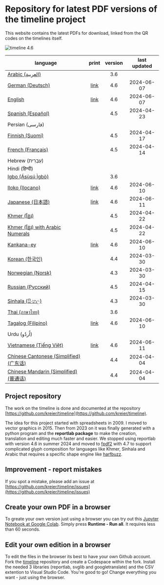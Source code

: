# Repository for latest PDF versions of the timeline project

This website contains the latest PDFs for download, linked from the QR codes on the timelines itself.

![timeline 4.6](https://raw.githubusercontent.com/kreier/timeline/main/docs/timeline20240516_4.6.png)

| language                                                                | print | version | last updated |
|-------------------------------------------------------------------------|:-----:|:-------:|:------------:|
| [Arabic (العربية)](https://timeline24.github.io/timeline_ar.pdf)       |        |   3.6   |              |
| [German (Deutsch)](https://timeline24.github.io/timeline_de.pdf)        | [link](https://timeline24.github.io/timeline_de_print.pdf)  |   4.6   |  2024-06-07  |
| [English](https://timeline24.github.io/timeline_en.pdf)                 | [link](https://timeline24.github.io/timeline_en_print.pdf)  |   4.6   |  2024-06-07  |
| [Spanish (Español)](https://timeline24.github.io/timeline_es.pdf)       |       |   4.5   |  2024-04-23  |
| Persian (فارسی)  |       |      |    |
| [Finnish (Suomi)](https://timeline24.github.io/timeline_fi.pdf)         |       |   4.5   |  2024-04-17  |
| [French (Français)](https://timeline24.github.io/timeline_fr.pdf)       |       |   4.5   |  2024-04-14  |
| Hebrew (עִבְרִית)       |       |      |    |
| Hindi (हिन्दी)     |       |      |    |
| [Igbo (Ásụ̀sụ́ Ìgbò)](https://timeline24.github.io/timeline_ig.pdf)       |       |   3.6   |              |
| [Iloko (Ilocano)](https://timeline24.github.io/timeline_ilo.pdf)        | [link](https://timeline24.github.io/timeline_ilo_print.pdf) |   4.6   |  2024-06-10  |
| [Japanese (日本語)](https://timeline24.github.io/timeline_ja.pdf)        | [link](https://timeline24.github.io/timeline_ja_print.pdf)  |   4.6   |  2024-06-11  |
| [Khmer (ខ្មែរ)](https://timeline24.github.io/timeline_km.pdf)             |       |   4.5   |  2024-04-22  |
| [Khmer (ខ្មែរ) with Arabic Numerals](https://timeline24.github.io/timeline_kman.pdf)     |       |   4.5   |  2024-04-22  |
| [Kankana-ey](https://timeline24.github.io/timeline_kne.pdf)             | [link](https://timeline24.github.io/timeline_kne_print.pdf) |   4.6   |  2024-06-10  |
| [Korean (한국인)](https://timeline24.github.io/timeline_ko.pdf)          |       |   4.4   |  2024-03-30  |
| [Norwegian (Norsk)](https://timeline24.github.io/timeline_no.pdf)       |       |   4.3   |  2024-03-30  |
| [Russian (Русский)](https://timeline24.github.io/timeline_ru.pdf)       |       |   4.5   |  2024-04-15  |
| [Sinhala (සිංහල)](https://timeline24.github.io/timeline_si.pdf)         |       |   4.3   |  2024-03-30   |
| [Thai (ภาษาไทย)](https://timeline24.github.io/timeline_th.pdf)          |       |   3.6   |              |
| [Tagalog (Filipino)](https://timeline24.github.io/timeline_tl.pdf)      | [link](https://timeline24.github.io/timeline_tl_print.pdf)  |   4.6   |  2024-06-10  |
| Urdu (اُردُو)       |       |      |    |
| [Vietnamese (Tiếng Việt)](https://timeline24.github.io/timeline_vi.pdf) | [link](https://timeline24.github.io/timeline_vi_print.pdf)  |   4.6   |  2024-06-11  |
| [Chinese Cantonese (Simplified)  (广东话)](https://timeline24.github.io/timeline_yue.pdf) |       | 4.4 | 2024-04-04 |
| [Chinese Mandarin (Simplified) (普通话)](https://timeline24.github.io/timeline_zh.pdf) |       | 4.4 | 2024-04-04 |

## Project repository

The work on the timeline is done and documented at the repository [https://github.com/kreier/timeline](https://github.com/kreier/timeline).

The idea for this project started with spreadsheets in 2009. I moved to vector graphics in 2015. Then from 2023 on it was finally generated with a python program and the __reportlab package__ to make the creation, translation and editing much faster and easier. We stopped using reportlab with version 4.6 in summer 2024 and moved to [fpdf2](https://py-pdf.github.io/fpdf2/index.html) with 4.7 to support complicated glyph composition for languages like Khmer, Sinhala and Arabic that requires a specific shape engine like [harfbuzz](https://github.com/harfbuzz/harfbuzz).

## Improvement - report mistakes

If you spot a mistake, please add an issue at [https://github.com/kreier/timeline/issues](https://github.com/kreier/timeline/issues)

## Create your own PDF in a browser

To greate your own version just using a browser you can try out this [Jupyter Notebook at Google Colab](https://colab.research.google.com/drive/1G0z6jKIs_B_Md_y6Wen108Keo5WazalZ?usp=sharing). Simply press __Runtime - Run all__. It requires less than 60 seconds.

## Edit your own edition in a browser

To edit the files in the browser its best to have your own Github account. Fork the [timeline](https://github.com/kreier/timeline) repository and create a Codespace within the fork. Install the needed 3 libraries (reportlab, svglib and googletranslate) and the CSV extention to Visual Studio Code. You're good to go! Change everything you want - just using the browser.
